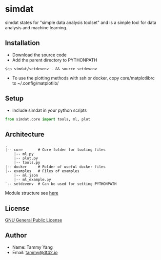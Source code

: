 # simdat

simdat states for "simple data analysis toolset" and is a simple tool for data analysis and machine learning.

## Installation

* Download the source code
* Add the parent directory to PYTHONPATH
```shell
$cp simdat/setdevenv . && source setdevenv
```
* To use the plotting methods with ssh or docker, copy core/matplotlibrc to ~/.config/matplotlib/

## Setup
* Include simdat in your python scripts
```python
from simdat.core import tools, ml, plot
```

## Architecture

    .
    |-- core       # Core folder for tooling files
        |-- ml.py
        |-- plot.py
        |-- tools.py
    |-- docker     # Folder of useful docker files
    |-- examples   # Files of examples
        |-- ml.json
        |-- ml_example.py
    `-- setdevenv  # Can be used for setting PYTHONPATH

Module structure see [here](https://www.dropbox.com/s/q4mn2p507gksign/simdat.jpg?dl=0)

## License
[GNU General Public License](http://www.gnu.org/licenses/)

## Author
* Name: Tammy Yang
* Email: tammy@dt42.io


